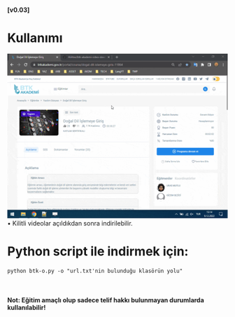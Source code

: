 #### [v0.03]

# Kullanımı 
<img src="./gif/usage.gif"/>
• Kilitli videolar açıldıkdan sonra indirilebilir. <br>

# Python script ile indirmek için:
```
python btk-o.py -o "url.txt'nin bulunduğu klasörün yolu"
```

<br>

#### Not: Eğitim amaçlı olup sadece telif hakkı bulunmayan durumlarda kullanılabilir!
